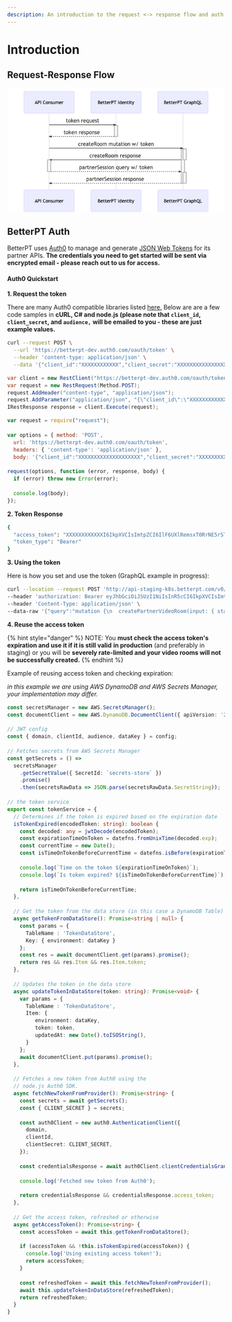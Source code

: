 ```yaml
---
description: An introduction to the request <-> response flow and auth process.
---
```


# Introduction

## Request-Response Flow

![Request-Response Diagram](.gitbook/assets/mermaid-diagram-20200406233222.png)



## BetterPT Auth

BetterPT uses [Auth0](https://www.auth0.com) to manage and generate [JSON Web Tokens](https://jwt.io) for its partner APIs. **The credentials you need to get started will be sent via encrypted email - please reach out to us for access.**

#### Auth0 Quickstart

**1. Request the token**

There are many Auth0 compatible libraries listed [here.](https://auth0.com/docs/libraries) Below are are a few code samples in **cURL, C\# and node.js \(please note that `client_id`, `client_secret`, and `audience,`** **will be emailed to you - these are just example values.**

```bash
curl --request POST \
  --url 'https://betterpt-dev.auth0.com/oauth/token' \
  --header 'content-type: application/json' \
  --data '{"client_id":"XXXXXXXXXXXX","client_secret":"XXXXXXXXXXXXXXXXXX","audience":"https://audience.env/auth","grant_type":"client_credentials"}'
```

```csharp
var client = new RestClient("https://betterpt-dev.auth0.com/oauth/token");
var request = new RestRequest(Method.POST);
request.AddHeader("content-type", "application/json");
request.AddParameter("application/json", "{\"client_id\":\"XXXXXXXXXXXX\",\"client_secret\":\"XXXXXXXXXXXXXXXXXXXXXXXXXX\",\"audience\":\"https://audience.env/auth\",\"grant_type\":\"client_credentials\"}", ParameterType.RequestBody);
IRestResponse response = client.Execute(request);
```

```javascript
var request = require("request");

var options = { method: 'POST',
  url: 'https://betterpt-dev.auth0.com/oauth/token',
  headers: { 'content-type': 'application/json' },
  body: '{"client_id":"XXXXXXXXXXXXXXXXXXXX","client_secret":"XXXXXXXXXXXXXXXXXXXXXXXXXXXXX","audience":"https://audience.env/auth","grant_type":"client_credentials"}' };

request(options, function (error, response, body) {
  if (error) throw new Error(error);

  console.log(body);
});
```

**2. Token Response**

```bash
{
  "access_token": "XXXXXXXXXXXXI6IkpXVCIsImtpZCI6IlF6UXlRemsxT0RrNE5rSTRRME5ETWpFeU1rUTFSamt4T1VNMU1EZzVRalU0TmpRNE1qSTBOUSJ9.eyJpc3MiOiJodHRwczovL2JldHRlcnB0LWRldi5hdXRoMC5jb20vIiwic3ViIjoiSFQ5ZU9JazE4TXI2TmtDQzdOVkhicFF0MTVibnkxZkdAY2xpZW50cyIsImF1ZCI6Imh0dHBzOi8vYmV0dGVycHQtY2xpbmljaWVudC5zdGFnaW5nL2F1dGgiLCJpYXQiOjE1ODYyMzE3ODksImV4cCI6MTU4NjMxODE4OSwiYXpwIjoiSFQ5ZU9JazE4TXI2TmtDQzdOVkhicFF0MTVibnkxZkciLCJzY29wZSI6Im11dGF0ZTpwYXJ0bmVyVmlkZW9Sb29tcyBxdWVyeTpwYXJ0bmVyU2Vzc2lvbnMiLCJndHkiOiJjbGllbnQtY3JlZGVudGlhbHMifQ.YNT4rUxF11SX4QFz6aIxhL8-Fn9ARpHs6pOP_0dFbaRHWxR487YtPKryVH7z6xZYiEKWHWdBkCBIbrVFsxTu-aza9acYbvHHjnfMbzPKwSmjAX-VKsbayNOJ2NJJnF-VmOgoqoZPQcWWkFY5Y6AmUTDEsmje7EKhtAg73E41YqNBnuJFwkisCZHdhv4qtNGUbszkB2qPxCNwDjPGrv6MMjsr23tA5iT-GLqGeRHAUN7c1-n9iFG6go286Tufd89a2cfFzt2ykPdQ3gJX0O0x6Gwzdz6xV0Ifr2ku5KEyH5ba6BdtJaRJ2OesihAxo_zem-t6V3SHjimHF58r0MQz5A",
  "token_type": "Bearer"
}
```

**3. Using the token**

Here is how you set and use the token \(GraphQL example in progress\):

```bash
curl --location --request POST 'http://api-staging-k8s.betterpt.com/v0/graphql-public/' \
--header 'authorization: Bearer eyJhbGciOiJSUzI1NiIsInR5cCI6IkpXVCIsImtpZCI6IlF6UXlRemsxT0RrNE5rSTRRME5ETWpFeU1rUTFSamt4T1VNMU1EZzVRalU0TmpRNE1qSTBOUSJ9.eyJpc3MiOiJodHRwczovL2JldHRlcnB0LWRldi5hdXRoMC5jb20vIiwic3ViIjoiNWdaTkZGUlZmMnQ2cEZ3UWMzNzdvaGVLZVFkYUtUdmhAY2xpZW50cyIsImF1ZCI6Imh0dHBzOi8vYmV0dGVycHQtY2xpbmljaWVudC5zdGFnaW5nL2F1dGgiLCJpYXQiOjE1ODY4MDE2NzIsImV4cCI6MTU4Njg4ODA3MiwiYXpwIjoiNWdaTkZGUlZmMnQ2cEZ3UWMzNzdvaGVLZVFkYUtUdmgiLCJzY29wZSI6Im11dGF0ZTpwYXJ0bmVyVmlkZW9Sb29tcyBxdWVyeTpwYXJ0bmVyU2Vzc2lvbnMiLCJndHkiOiJjbGllbnQtY3JlZGVudGlhbHMiLCJwZXJtaXNzaW9ucyI6WyJtdXRhdGU6cGFydG5lclZpZGVvUm9vbXMiLCJxdWVyeTpwYXJ0bmVyU2Vzc2lvbnMiXX0.ingfAArqpxVTspCtoFHFJ4brKl9CZOmeg3SPGRUQDE39usAZZZDzdZw1XM2FrDhC-b3vZ1uL_RSs_mrDiwBggSJ8czjLVbWZ6Y5gPx4USSR_Rg35m8JEedDxX1m9Fltz2Fa4809QDpJVWtthtTuUz3hfeNrAQjrT2J_azkj-NLwmeYzLIhHIIHCAUndFupAoMYWhvevVsDP7FJ70qmdcXYtKahPbpCbcwcVR0JsRzNBkBkwP6H6rAqtdGeGVfTkatCLOBKqYGyTpyIcA6mlX39AWJ1MfwePEsexR5XbiivTpTRvrS3PvnX_wg9Y7EeYU8sEckchZKDOKKsD384eoDA' \
--header 'Content-Type: application/json' \
--data-raw '{"query":"mutation {\n  createPartnerVideoRoom(input: { startTime: \"2020-12-03T10:15:30Z\", displayName: \"Bob the PT\", timeZone: \"America/New_York\" } ) {\n    patientLink\n    providerLink\n    startTime\n    displayName\n    timeZone\n    uid\n  }\n}","variables":{}}'
```

**4. Reuse the access token**

{% hint style="danger" %}
NOTE: You **must check the access token's expiration and use it if it is still valid** **in production** \(and preferably in staging\) or you will be **severely rate-limited and your video rooms will not be successfully created.**
{% endhint %}

Example of reusing access token and checking expiration:

_in this example we are using AWS DynamoDB and AWS Secrets Manager, your implementation may differ._

```typescript
const secretsManager = new AWS.SecretsManager();
const documentClient = new AWS.DynamoDB.DocumentClient({ apiVersion: '2012-08-10' });

// JWT config
const { domain, clientId, audience, dataKey } = config;

// Fetches secrets from AWS Secrets Manager
const getSecrets = () =>
  secretsManager
    .getSecretValue({ SecretId: `secrets-store` })
    .promise()
    .then(secretsRawData => JSON.parse(secretsRawData.SecretString));

// the token service
export const tokenService = {
  // Determines if the token is expired based on the expiration date
  isTokenExpired(encodedToken: string): boolean {
    const decoded: any = jwtDecode(encodedToken);
    const expirationTimeOnToken = datefns.fromUnixTime(decoded.exp);
    const currentTime = new Date();
    const isTimeOnTokenBeforeCurrentTime = datefns.isBefore(expirationTimeOnToken, currentTime);

    console.log(`Time on the token ${expirationTimeOnToken}`);
    console.log(`Is token expired? ${isTimeOnTokenBeforeCurrentTime}`);

    return isTimeOnTokenBeforeCurrentTime;
  },

  // Get the token from the data store (in this case a DynamoDB Table)
  async getTokenFromDataStore(): Promise<string | null> {
    const params = {
      TableName : 'TokenDataStore',
      Key: { environment: dataKey }
    };
    const res = await documentClient.get(params).promise();
    return res && res.Item && res.Item.token;
  },

  // Updates the token in the data store
  async updateTokenInDataStore(token: string): Promise<void> {
    var params = {
      TableName : 'TokenDataStore',
      Item: {
         environment: dataKey,
         token: token,
         updatedAt: new Date().toISOString(),
      }
    };
    await documentClient.put(params).promise();
  },

  // Fetches a new token from Auth0 using the 
  // node.js Auth0 SDK.
  async fetchNewTokenFromProvider(): Promise<string> {
    const secrets = await getSecrets();
    const { CLIENT_SECRET } = secrets;

    const auth0Client = new auth0.AuthenticationClient({
      domain,
      clientId,
      clientSecret: CLIENT_SECRET,
    });

    const credentialsResponse = await auth0Client.clientCredentialsGrant({ audience });

    console.log('Fetched new token from Auth0');

    return credentialsResponse && credentialsResponse.access_token;
  },

  // Get the access token, refreshed or otherwise
  async getAccessToken(): Promise<string> {
    const accessToken = await this.getTokenFromDataStore();

    if (accessToken && !this.isTokenExpired(accessToken)) {
      console.log('Using existing access token!');
      return accessToken;
    }

    const refreshedToken = await this.fetchNewTokenFromProvider();
    await this.updateTokenInDataStore(refreshedToken);
    return refreshedToken;
  }
}
```

